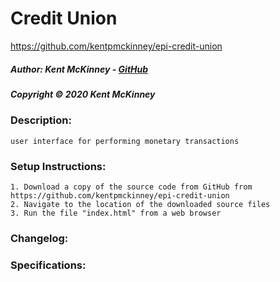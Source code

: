 <!-- Category: Epicodus;HTML/CSS/JS -->

# Credit Union
https://github.com/kentpmckinney/epi-credit-union

##### Author: Kent McKinney - [GitHub](https://github.com/kentpmckinney)
##### Copyright &copy; 2020 Kent McKinney
### Description:

``user interface for performing monetary transactions``

### Setup Instructions:
    1. Download a copy of the source code from GitHub from https://github.com/kentpmckinney/epi-credit-union
    2. Navigate to the location of the downloaded source files
    3. Run the file "index.html" from a web browser

### Changelog:


### Specifications:

